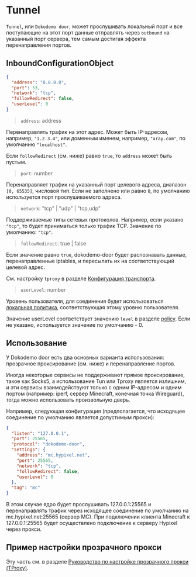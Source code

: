 # Tunnel

`Tunnel`, или `Dokodemo door`, может прослушивать локальный порт и все поступающие на этот порт данные отправлять через `outbound` на указанный порт сервера, тем самым достигая эффекта перенаправления портов.

## InboundConfigurationObject

```json
{
  "address": "8.8.8.8",
  "port": 53,
  "network": "tcp",
  "followRedirect": false,
  "userLevel": 0
}
```

> `address`: address

Перенаправлять трафик на этот адрес. Может быть IP-адресом, например, `"1.2.3.4"`, или доменным именем, например, `"xray.com"`, по умолчанию `"localhost"`.

Если `followRedirect` (см. ниже) равно `true`, то `address` может быть пустым.

> `port`: number

Перенаправляет трафик на указанный порт целевого адреса, диапазон `[0, 65535]`, числовой тип. Если не заполнено или равно `0`, по умолчанию используется порт прослушиваемого адреса.

> `network`: "tcp" | "udp" | "tcp,udp"

Поддерживаемые типы сетевых протоколов. Например, если указано `"tcp"`, то будет приниматься только трафик TCP. Значение по умолчанию: `"tcp"`.

> `followRedirect`: true | false

Если значение равно `true`, dokodemo-door будет распознавать данные, перенаправленные iptables, и пересылать их на соответствующий целевой адрес.

См. настройку `tproxy` в разделе [Конфигурация транспорта](../transport.md#sockoptobject).

> `userLevel`: number

Уровень пользователя, для соединения будет использоваться [локальная политика](../policy.md#levelpolicyobject), соответствующая этому уровню пользователя.

Значение userLevel соответствует значению `level` в разделе [policy](../policy.md#policyobject). Если не указано, используется значение по умолчанию - 0.

## Использование

У Dokodemo door есть два основных варианта использования: прозрачное проксирование (см. ниже) и перенаправление портов.

Иногда некоторые сервисы не поддерживают прямое проксирование, такое как Socks5, а использование Tun или Tproxy является излишним, и эти сервисы взаимодействуют только с одним IP-адресом и одним портом (например: iperf, сервер Minecraft, конечная точка Wireguard), тогда можно использовать произвольную дверь.

Например, следующая конфигурация (предполагается, что исходящее соединение по умолчанию является допустимым прокси):

```json
{
  "listen": "127.0.0.1",
  "port": 25565,
  "protocol": "dokodemo-door",
  "settings": {
    "address": "mc.hypixel.net",
    "port": 25565,
    "network": "tcp",
    "followRedirect": false,
    "userLevel": 0
  },
  "tag": "mc"
}
```

В этом случае ядро будет прослушивать 127.0.0.1:25565 и перенаправлять трафик через исходящее соединение по умолчанию на mc.hypixel.net:25565 (сервер MC). При подключении клиента Minecraft к 127.0.0.1:25565 будет осуществлено подключение к серверу Hypixel через прокси.

## Пример настройки прозрачного прокси

Эту часть см. в разделе [Руководство по настройке прозрачного прокси (TProxy)](../../document/level-2/tproxy).
